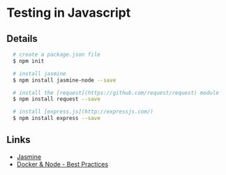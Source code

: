# Testing in Javascript




## Details

``` bash
  # create a package.json file
  $ npm init

  # install jasmine
  $ npm install jasmine-node --save

  # install the [request](https://github.com/request/request) module
  $ npm install request --save

  # install [express.js](http://expressjs.com/)
  $ npm install express --save

```

## Links

* [Jasmine](https://github.com/jasmine/jasmine)
* [Docker & Node - Best Practices](https://github.com/nodejs/docker-node/blob/master/docs/BestPractices.md)

